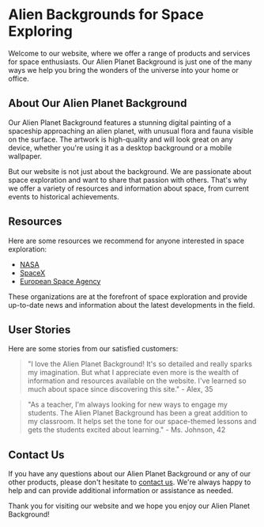 <!--font:Montserrat-->

# Alien Backgrounds for Space Exploring

Welcome to our website, where we offer a range of products and services for space enthusiasts. Our Alien Planet Background is just one of the many ways we help you bring the wonders of the universe into your home or office.

## About Our Alien Planet Background

Our Alien Planet Background features a stunning digital painting of a spaceship approaching an alien planet, with unusual flora and fauna visible on the surface. The artwork is high-quality and will look great on any device, whether you're using it as a desktop background or a mobile wallpaper.

But our website is not just about the background. We are passionate about space exploration and want to share that passion with others. That's why we offer a variety of resources and information about space, from current events to historical achievements.

## Resources

Here are some resources we recommend for anyone interested in space exploration:

- [NASA](#)
- [SpaceX](#)
- [European Space Agency](#)

These organizations are at the forefront of space exploration and provide up-to-date news and information about the latest developments in the field.

## User Stories

Here are some stories from our satisfied customers:

> "I love the Alien Planet Background! It's so detailed and really sparks my imagination. But what I appreciate even more is the wealth of information and resources available on the website. I've learned so much about space since discovering this site." - Alex, 35

> "As a teacher, I'm always looking for new ways to engage my students. The Alien Planet Background has been a great addition to my classroom. It helps set the tone for our space-themed lessons and gets the students excited about learning." - Ms. Johnson, 42

## Contact Us

If you have any questions about our Alien Planet Background or any of our other products, please don't hesitate to [contact us](#contact). We're always happy to help and can provide additional information or assistance as needed.

Thank you for visiting our website and we hope you enjoy our Alien Planet Background!

<!--

Write me content for website with wallpaper which alt text is:

"A digital painting of a spaceship approaching an alien planet, with unusual flora and fauna visible on the surface."

The name/title of the page should not be 1:1 copy of the alt text but rather a real content of the website which is using this wallpaper.

- Use markdown format 
- Start with heading
- Heading should be short and concise
- The content should look like a real website 
- The website should not be about the wallpaper, wallpaper is just a related background
- Heading should be contain work "wallpaper" or "background"
- Include real sections like references, contact, user stories, etc. use things relevant to the page purpose.
- Feel free to use structure like headings, bullets, numbering, blockquotes, paragraphs, horizontal lines, etc.
- You can use formatting like bold or _italic_
- You can include UTF-8 emojis
- Links should be only #hash anchors (and you can refer to the document itself)
- Do not include images


---


# Explore the wonders of space with our Alien Planet Wallpaper

Welcome to our website, where we offer a range of products and services for those interested in space exploration. Our Alien Planet Wallpaper is just one of the many ways we help you bring the wonders of the universe into your home or office.

## About our Alien Planet Wallpaper

Our Alien Planet Wallpaper features a stunning digital painting of a spaceship approaching an alien planet, with unusual flora and fauna visible on the surface. The artwork is high-quality and will look great on any device, whether you're using it as a desktop background or a mobile wallpaper.

We take pride in offering unique and captivating designs that capture the imagination of space enthusiasts everywhere. Our wallpaper is perfect for anyone who loves science fiction, astronomy, or simply wants to add some color and excitement to their digital space.

## User Stories

Here are some user stories from our satisfied customers:

> "I love this wallpaper! It's so detailed and really makes me feel like I'm exploring a new world. It's also a great conversation starter when people see it on my computer screen." - Emily, 29

> "As an astronomy teacher, I use this wallpaper as a backdrop for my online classes. It helps get students excited about learning and sparks their curiosity about the universe." - Professor Lee, 42

## References

If you're interested in learning more about space exploration, here are some resources we recommend:

- [NASA](#)
- [SpaceX](#)
- [European Space Agency](#)

## Contact Us

If you have any questions about our Alien Planet Wallpaper or any of our other products, please don't hesitate to [contact us](#contact). We're always happy to help and can provide additional information or assistance as needed.

Thank you for visiting our website and we hope you enjoy our Alien Planet Wallpaper!


---


Heading should not include word "wallpaper". The website should not be about the wallpaper itself, wallpaper is just a related background, rewrite whole content.


---


# Discover the Wonders of Space with Our Alien Planet Background

Welcome to our website, where we offer a range of products and services for space enthusiasts. Our Alien Planet Background is just one of the many ways we help you bring the wonders of the universe into your home or office.

## About Our Alien Planet Background

Our Alien Planet Background features a stunning digital painting of a spaceship approaching an alien planet, with unusual flora and fauna visible on the surface. The artwork is high-quality and will look great on any device, whether you're using it as a desktop background or a mobile wallpaper.

But our website is not just about the background. We are passionate about space exploration and want to share that passion with others. That's why we offer a variety of resources and information about space, from current events to historical achievements.

## Resources

Here are some resources we recommend for anyone interested in space exploration:

- [NASA](#)
- [SpaceX](#)
- [European Space Agency](#)

These organizations are at the forefront of space exploration and provide up-to-date news and information about the latest developments in the field.

## User Stories

Here are some stories from our satisfied customers:

> "I love the Alien Planet Background! It's so detailed and really sparks my imagination. But what I appreciate even more is the wealth of information and resources available on the website. I've learned so much about space since discovering this site." - Alex, 35

> "As a teacher, I'm always looking for new ways to engage my students. The Alien Planet Background has been a great addition to my classroom. It helps set the tone for our space-themed lessons and gets the students excited about learning." - Ms. Johnson, 42

## Contact Us

If you have any questions about our Alien Planet Background or any of our other products, please don't hesitate to [contact us](#contact). We're always happy to help and can provide additional information or assistance as needed.

Thank you for visiting our website and we hope you enjoy our Alien Planet Background!


---


Write me a Google font which is best fitting for the website.

Pick from the list:
- Poppins
- Cinzel Decorative
- Open Sans
- Cormorant Garamond
- Montserrat
- Lato
- Raleway
- Exo 2
- Barlow Condensed
- IBM Plex Sans
- Inter
- Creepster
- Great Vibes
- Roboto
- Playfair Display
- Dancing Script
- Alegreya
- Cinzel
- Cabin
- Futura
- Lobster
- Orbitron


Write just the font name nothing else.


---


Montserrat

-->
